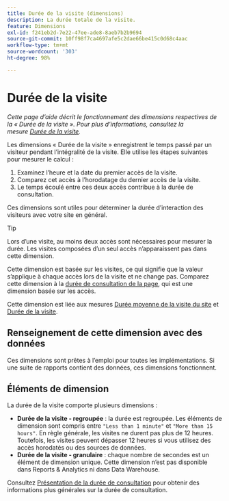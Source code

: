 ```yaml
---
title: Durée de la visite (dimensions)
description: La durée totale de la visite.
feature: Dimensions
exl-id: f241eb2d-7e22-47ee-ade8-8aeb7b2b9694
source-git-commit: 10ff98f7ca4697afe5c2dae66be415c0d68c4aac
workflow-type: tm+mt
source-wordcount: '303'
ht-degree: 98%

---
```


# Durée de la visite

*Cette page d’aide décrit le fonctionnement des dimensions respectives de la « Durée de la visite ». Pour plus d’informations, consultez la mesure [Durée de la visite](../metrics/time-spent-per-visit.md).*

Les dimensions « Durée de la visite » enregistrent le temps passé par un visiteur pendant l’intégralité de la visite. Elle utilise les étapes suivantes pour mesurer le calcul :

1. Examinez l’heure et la date du premier accès de la visite.
2. Comparez cet accès à l’horodatage du dernier accès de la visite.
3. Le temps écoulé entre ces deux accès contribue à la durée de consultation.

Ces dimensions sont utiles pour déterminer la durée d’interaction des visiteurs avec votre site en général.

>[!TIP]
>
>Lors d’une visite, au moins deux accès sont nécessaires pour mesurer la durée. Les visites composées d’un seul accès n’apparaissent pas dans cette dimension.

Cette dimension est basée sur les visites, ce qui signifie que la valeur s’applique à chaque accès lors de la visite et ne change pas. Comparez cette dimension à la [durée de consultation de la page](time-spent-on-page.md), qui est une dimension basée sur les accès.

Cette dimension est liée aux mesures [Durée moyenne de la visite du site](../metrics/average-time-on-site.md) et [Durée de la visite](../metrics/time-spent-per-visit.md).

## Renseignement de cette dimension avec des données

Ces dimensions sont prêtes à l’emploi pour toutes les implémentations. Si une suite de rapports contient des données, ces dimensions fonctionnent.

## Éléments de dimension

La durée de la visite comporte plusieurs dimensions :

* **Durée de la visite - regroupée** : la durée est regroupée. Les éléments de dimension sont compris entre `"Less than 1 minute"` et `"More than 15 hours"`. En règle générale, les visites ne durent pas plus de 12 heures. Toutefois, les visites peuvent dépasser 12 heures si vous utilisez des accès horodatés ou des sources de données.
* **Durée de la visite - granulaire** : chaque nombre de secondes est un élément de dimension unique. Cette dimension n’est pas disponible dans Reports &amp; Analytics ni dans Data Warehouse.

Consultez [Présentation de la durée de consultation](../metrics/time-spent.md) pour obtenir des informations plus générales sur la durée de consultation.
